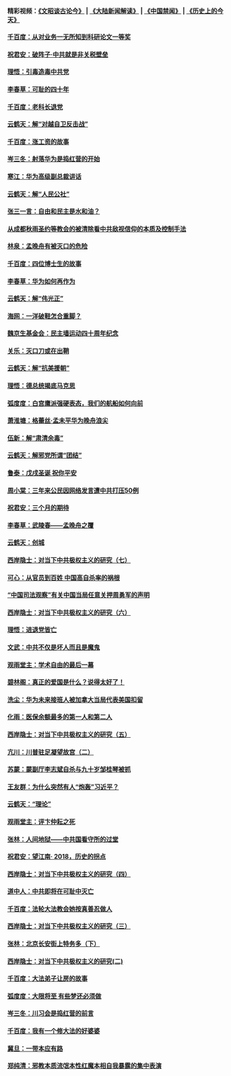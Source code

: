 #### 精彩视频：[《文昭谈古论今》](https://github.com/gfw-breaker/wenzhao/blob/master/README.md?t=12212131) | [《大陆新闻解读》](https://github.com/gfw-breaker/ntdtv-comedy/blob/master/README.md?t=12212131) | [《中国禁闻》](https://github.com/gfw-breaker/ntdtv-news/blob/master/README.md?t=12212131) | [《历史上的今天》](https://github.com/gfw-breaker/today-in-history/blob/master/README.md?t=12212131) 

#### [千百度：从对业务一无所知到科研论文一等奖](../pages/nsc993/n10924400.md?t=12212131) 

#### [祝君安：破阵子‧中共就是非关税壁垒](../pages/nsc993/n10924033.md?t=12212131) 

#### [理悟：引毒造毒中共党](../pages/nsc993/n10922164.md?t=12212131) 

#### [李春草：可耻的四十年](../pages/nsc993/n10922095.md?t=12212131) 

#### [千百度：老科长退党](../pages/nsc993/n10922047.md?t=12212131) 

#### [云鹤天：解“对越自卫反击战”](../pages/nsc993/n10921340.md?t=12212131) 

#### [千百度：涨工资的故事](../pages/nsc993/n10919446.md?t=12212131) 

#### [岑三冬：射落华为是捣红营的开始](../pages/nsc993/n10919253.md?t=12212131) 

#### [寒江：华为高级副总裁讲话](../pages/nsc993/n10919239.md?t=12212131) 

#### [云鹤天：解“人民公社”](../pages/nsc993/n10917506.md?t=12212131) 

#### [张三一言：自由和民主是水和油？](../pages/nsc993/n10917501.md?t=12212131) 

#### [从成都秋雨圣约等教会的被清除看中共敌视信仰的本质及控制手法](../pages/nsc993/n10917309.md?t=12212131) 

#### [林泉：孟晚舟有被灭口的危险](../pages/nsc993/n10917305.md?t=12212131) 

#### [千百度：四位博士生的故事](../pages/nsc993/n10915623.md?t=12212131) 

#### [李春草：华为如何再作为](../pages/nsc993/n10915065.md?t=12212131) 

#### [云鹤天：解“伟光正”](../pages/nsc993/n10915024.md?t=12212131) 

#### [海网：一洋破鞋怎合重脚？](../pages/nsc993/n10914810.md?t=12212131) 

#### [魏京生基金会：民主墙运动四十周年纪念](../pages/nsc993/n10913787.md?t=12212131) 

#### [关乐：灭口刀或在出鞘](../pages/nsc993/n10910233.md?t=12212131) 

#### [云鹤天：解“抗美援朝”](../pages/nsc993/n10910225.md?t=12212131) 

#### [理悟：德总统揭底马克思](../pages/nsc993/n10907949.md?t=12212131) 

#### [弧度度：白宫鹰派强硬表态，我们的航船如何向前](../pages/nsc993/n10907681.md?t=12212131) 

#### [萧淮塘：格蕾丝‧孟未平华为晚舟浪尖](../pages/nsc993/n10907590.md?t=12212131) 

#### [伍新：解“肃清余毒”](../pages/nsc993/n10906830.md?t=12212131) 

#### [云鹤天：解邪党所谓“团结”](../pages/nsc993/n10906823.md?t=12212131) 

#### [鲁泰：戊戌圣诞 祝你平安](../pages/nsc993/n10906813.md?t=12212131) 

#### [周小棠：三年来公民因网络发言遭中共打压50例](../pages/nsc993/n10906801.md?t=12212131) 

#### [祝君安：三个月的期待](../pages/nsc993/n10906797.md?t=12212131) 

#### [李春草：武陵春——孟晚舟之覆](../pages/nsc993/n10904804.md?t=12212131) 

#### [云鹤天：创城](../pages/nsc993/n10904572.md?t=12212131) 

#### [西岸隐士：对当下中共极权主义的研究（七）](../pages/nsc993/n10894592.md?t=12212131) 

#### [可心：从官员到百姓 中国高自杀率的祸根](../pages/nsc993/n10899801.md?t=12212131) 

#### [“中国司法观察”有关中国当局任意关押周勇军的声明](../pages/nsc993/n10899323.md?t=12212131) 

#### [西岸隐士：对当下中共极权主义的研究（六）](../pages/nsc993/n10894563.md?t=12212131) 

#### [理悟：进退党皆亡](../pages/nsc993/n10896617.md?t=12212131) 

#### [文武：中共不仅是坏人而且是魔鬼](../pages/nsc993/n10896590.md?t=12212131) 

#### [观雨堂主：学术自由的最后一幕](../pages/nsc993/n10896282.md?t=12212131) 

#### [碧林阁：真正的爱国是什么？说得太好了！](../pages/nsc993/n10896196.md?t=12212131) 

#### [洗尘：华为未来接班人被加拿大当局代表美国扣留](../pages/nsc993/n10896171.md?t=12212131) 

#### [化雨：医保余额最多的第一人和第二人](../pages/nsc993/n10894411.md?t=12212131) 

#### [西岸隐士：对当下中共极权主义的研究（五）](../pages/nsc993/n10894095.md?t=12212131) 

#### [亢川：川普驻足凝望故宫（二）](../pages/nsc993/n10893924.md?t=12212131) 

#### [苏蒙：蒙副厅李志斌自杀与九十岁邹桂琴被抓](../pages/nsc993/n10893359.md?t=12212131) 

#### [王友群：为什么突然有人“炮轰”习近平？](../pages/nsc993/n10892978.md?t=12212131) 

#### [云鹤天：“理论”](../pages/nsc993/n10893043.md?t=12212131) 

#### [观雨堂主：评卞仲耘之死](../pages/nsc993/n10891901.md?t=12212131) 

#### [张林：人间地狱——中共国看守所的过堂](../pages/nsc993/n10891002.md?t=12212131) 

#### [祝君安：望江南‧ 2018，历史的拐点](../pages/nsc993/n10889460.md?t=12212131) 

#### [西岸隐士：对当下中共极权主义的研究（四）](../pages/nsc993/n10887490.md?t=12212131) 

#### [道中人：中共即将在可耻中灭亡](../pages/nsc993/n10887956.md?t=12212131) 

#### [千百度：法轮大法教会她按真善忍做人](../pages/nsc993/n10887637.md?t=12212131) 

#### [西岸隐士：对当下中共极权主义的研究（三）](../pages/nsc993/n10882983.md?t=12212131) 

#### [张林：北京长安街上特务多（下）](../pages/nsc993/n10884987.md?t=12212131) 

#### [西岸隐士：对当下中共极权主义的研究(二)](../pages/nsc993/n10878756.md?t=12212131) 

#### [千百度：大法弟子让房的故事](../pages/nsc993/n10883156.md?t=12212131) 

#### [弧度度：大限将至 有些梦还必须做](../pages/nsc993/n10882718.md?t=12212131) 

#### [岑三冬：川习会是捣红营的前言](../pages/nsc993/n10881767.md?t=12212131) 

#### [千百度：我有一个修大法的好婆婆](../pages/nsc993/n10880660.md?t=12212131) 

#### [冀旦：一带本应有路](../pages/nsc993/n10880340.md?t=12212131) 

#### [郑纯清：邪教本质流氓本性红魔本相自我暴露的集中表演](../pages/nsc993/n10880329.md?t=12212131) 

